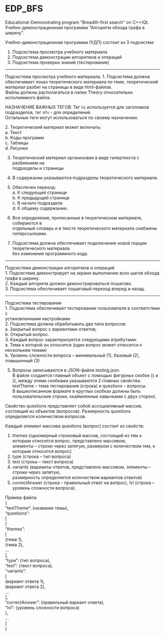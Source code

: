 # EDP_BFS
Educational-Demonstrating program "Breadth-first search" on C++/Qt.<br>
Учебно-демонстрационная программа "Алгоритм обхода графа в ширину".

Учебно-демонстрационная программа (УДП) состоит из 3 подсистем:
1. Подсистема просмотра учебного материала
2. Подсистема демонстрации алгоритмов и операций
3. Подсистема проверки знаний (тестирование)
<hr>
Подсистема просмотра учебного материала.
1. Подсистема должна обеспечивает показ теоретического материала по теме, теоретический материал разбит на страницы в виде html-файлов. <br>
Файлы должны располагаться в папке Theory относительно исполняемого файла.

<p>НАЗНАЧЕНИЕ ВАЖНЫХ ТЕГОВ: Тег <code>h1</code> используется для заголовков подразделов, тег <code>dfn</code> - для определений. <br>
Остальные теги могут использоваться по своему назначению.</p>

<p>2. Теоретический материал может включать:<br>
a. Текст<br>
b. Коды программ<br>
c. Таблицы<br>
d. Рисунки<br>
</p>

3. Теоретический материал  организован в виде гипертекста с разбиением на<br>
подразделы и страницы.

4. В содержании указываются подразделы теоретического материала.<br>
5. Обеспечен переход:<br>
  a. К следующей странице<br>
  b. К предыдущей странице<br>
  c. В начало подраздела<br>
  d. К общему содержанию.<br>

6. Все определения, прописанные в теоретическом материале, собираются в<br>
отдельный словарь и в тексте теоретического материала снабжены гиперссылками.<br>

7. Подсистема должна обеспечивает подключение новой порции теоретического материала<br>
без изменения программного кода.<br>
<hr>
Подсистема демонстрации алгоритмов и операций<br>
1. Подсистема демонстрирует на экране выполнение всех шагов обхода графа в ширину.<br>
2. Каждый алгоритм должен демонстрироваться пошагово.<br>
3. Подсистема обеспечивает пошаговый переход вперед и назад. <br>
<hr>
Подсистема тестирования<br>
1. Подсистема обеспечивает тестирование пользователя в соответствии с<br>
установленными настройками.<br>
2. Подсистема должна обрабатывать два типа вопросов:<br>
a. Закрытый вопрос с вариантами ответов;<br>
b. Открытый вопрос.<br>
3. Каждый вопрос характеризуется следующими атрибутами:<br>
a. Тема к которой он относится (один вопрос может относится к нескольким темам)<br>
b. Уровень сложности вопроса – минимальный (1), базовый (2), повышенный (3)<br>

5. Вопросы записываются в JSON-файле testing.json.<br>
В файле создается главный объект с помощью фигурных скобок ({ и }), между этими скобками указываются 2 главных свойства: <br>
  testTheme – тема тестирования (строка) и questions – вопросы. <br>
В вышеописанном формате в круглых скобках должны быть пользовательские строки, окаймленные кавычками с двух сторон). <br>

Свойство questions представляет собой ассоциативный массив, состоящий из объектов (вопросов). Размерность questions определяется количеством вопросов. <br>

Каждый элемент массива questions (вопрос) состоит из свойств: <br>
1) themes (одномерный строковый массив, состоящий из тем к которым относится вопрос, представлено массивом, <br>
элементы – строки через запятую, размером с количеством тем, к которым относится вопрос)<br>
2) type (строка – тип вопроса) <br>
3) text (строка – текст вопроса)<br>
4) variants (варианты ответов, представлено массивом, элементы – строки через запятую, <br>
размерность определяется количеством вариантов ответов)<br>
5) correctAnswer (строка – правильный ответ на вопрос), lvl (строка – уровень сложности вопроса).<br>

Пример файла:<br>
{<br>
	“testTheme”: (название темы),<br>
	“questions”:<br>
	[<br>
		{<br>
			“themes”:<br>
			[<br>
				(тема 1), <br>
       				 (тема 2), <br>
       				 ...<br>
			],<br>
			“type”: (тип вопроса),<br>
			“text”: (текст вопроса),<br>
			“variants”:<br>
			[<br>
				(вариант ответа 1), <br>
       				 (вариант ответа 2), <br>
       				 ...<br>
			],<br>
			“correctAnswer”: (правильный вариант ответа),<br>
			“lvl”: (уровень сложности вопроса)<br>
		},<br>
		...<br>
	]<br>
}<br>

